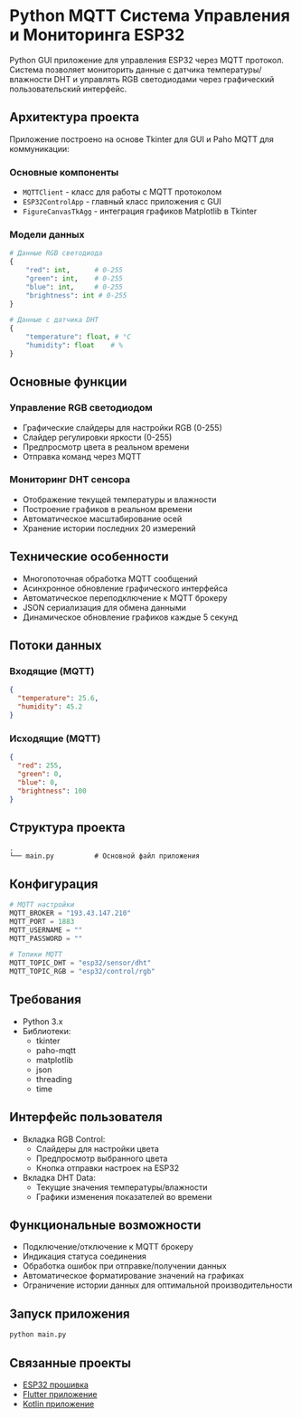 # Python MQTT Система Управления и Мониторинга ESP32

Python GUI приложение для управления ESP32 через MQTT протокол. Система позволяет мониторить данные с датчика температуры/влажности DHT и управлять RGB светодиодами через графический пользовательский интерфейс.

## Архитектура проекта

Приложение построено на основе Tkinter для GUI и Paho MQTT для коммуникации:

### Основные компоненты
- `MQTTClient` - класс для работы с MQTT протоколом
- `ESP32ControlApp` - главный класс приложения с GUI
- `FigureCanvasTkAgg` - интеграция графиков Matplotlib в Tkinter

### Модели данных
```python
# Данные RGB светодиода
{
    "red": int,      # 0-255
    "green": int,    # 0-255
    "blue": int,     # 0-255
    "brightness": int # 0-255
}

# Данные с датчика DHT
{
    "temperature": float, # °C
    "humidity": float    # %
}
```

## Основные функции

### Управление RGB светодиодом
- Графические слайдеры для настройки RGB (0-255)
- Слайдер регулировки яркости (0-255)
- Предпросмотр цвета в реальном времени
- Отправка команд через MQTT

### Мониторинг DHT сенсора
- Отображение текущей температуры и влажности
- Построение графиков в реальном времени
- Автоматическое масштабирование осей
- Хранение истории последних 20 измерений

## Технические особенности
- Многопоточная обработка MQTT сообщений
- Асинхронное обновление графического интерфейса
- Автоматическое переподключение к MQTT брокеру
- JSON сериализация для обмена данными
- Динамическое обновление графиков каждые 5 секунд

## Потоки данных

### Входящие (MQTT)
```json
{
  "temperature": 25.6,
  "humidity": 45.2
}
```

### Исходящие (MQTT)
```json
{
  "red": 255,
  "green": 0,
  "blue": 0,
  "brightness": 100
}
```

## Структура проекта
```plaintext
.
└── main.py          # Основной файл приложения
```

## Конфигурация
```python
# MQTT настройки
MQTT_BROKER = "193.43.147.210"
MQTT_PORT = 1883
MQTT_USERNAME = ""
MQTT_PASSWORD = ""

# Топики MQTT
MQTT_TOPIC_DHT = "esp32/sensor/dht"
MQTT_TOPIC_RGB = "esp32/control/rgb"
```

## Требования
- Python 3.x
- Библиотеки:
  - tkinter
  - paho-mqtt
  - matplotlib
  - json
  - threading
  - time

## Интерфейс пользователя
- Вкладка RGB Control:
  - Слайдеры для настройки цвета
  - Предпросмотр выбранного цвета
  - Кнопка отправки настроек на ESP32
- Вкладка DHT Data:
  - Текущие значения температуры/влажности
  - Графики изменения показателей во времени

## Функциональные возможности
- Подключение/отключение к MQTT брокеру
- Индикация статуса соединения
- Обработка ошибок при отправке/получении данных
- Автоматическое форматирование значений на графиках
- Ограничение истории данных для оптимальной производительности

## Запуск приложения
```bash
python main.py
```

## Связанные проекты
- [ESP32 прошивка](https://github.com/timurtm72/esp32_mqtt_dht_rgb)
- [Flutter приложение](https://github.com/timurtm72/flutter_android_mqtt_python_esp32)
- [Kotlin приложение](https://github.com/timurtm72/kotlin_mqtt_esp32_python)
